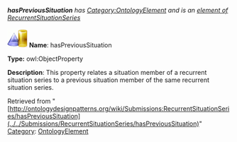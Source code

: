 ___hasPreviousSituation__ has [Category:OntologyElement](../../Category/OntologyElement "Category:OntologyElement") and is an [element of](../../Property/ElementOf "Property:ElementOf") [RecurrentSituationSeries](../../Submissions/RecurrentSituationSeries "Submissions:RecurrentSituationSeries")_


  




[![ObjectProperty](../../images/thumb/c/c3/ObjectProperty.gif/45px-ObjectProperty.gif)](../../Image/ObjectProperty.gif "ObjectProperty")
__Name__: hasPreviousSituation 


__Type:__ owl:ObjectProperty 


__Description__: This property relates a situation member of a recurrent situation series to a previous situation member of the same recurrent situation series. 





Retrieved from "[http://ontologydesignpatterns.org/wiki/Submissions:RecurrentSituationSeries/hasPreviousSituation](../../Submissions/RecurrentSituationSeries/hasPreviousSituation)"
 [Category](http://ontologydesignpatterns.org/wiki/Special:Categories "Special:Categories"): [OntologyElement](../../Category/OntologyElement "Category:OntologyElement")